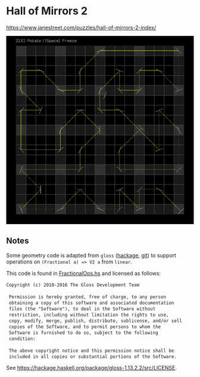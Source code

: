 # Hall of Mirrors 2

https://www.janestreet.com/puzzles/hall-of-mirrors-2-index/

![Screenshot of the program](./screenshot000.png)

## Notes

Some geometry code is adapted from `gloss` ([hackage](https://hackage.haskell.org/package/gloss),
[git](https://github.com/benl23x5/gloss)) to support operations on `(Fractional a) => V2 a` from
`linear`.

This code is found in [FractionalOps.hs](./app/FractionalOps.hs) and licensed as follows:

```
Copyright (c) 2010-2016 The Gloss Development Team

 Permission is hereby granted, free of charge, to any person
 obtaining a copy of this software and associated documentation
 files (the "Software"), to deal in the Software without
 restriction, including without limitation the rights to use,
 copy, modify, merge, publish, distribute, sublicense, and/or sell
 copies of the Software, and to permit persons to whom the
 Software is furnished to do so, subject to the following
 condition:

 The above copyright notice and this permission notice shall be
 included in all copies or substantial portions of the Software.
```

See https://hackage.haskell.org/package/gloss-1.13.2.2/src/LICENSE.
